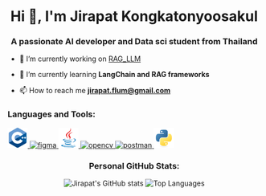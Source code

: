 <h1 align="center">Hi 👋, I'm Jirapat Kongkatonyoosakul</h1>
<h3 align="center">A passionate AI developer and Data sci student from Thailand</h3>

- 🔭 I’m currently working on [RAG_LLM](https://github.com/Jirapat-K-F/RAG_LLM)

- 🌱 I’m currently learning **LangChain and RAG frameworks**

- 📫 How to reach me **jirapat.flum@gmail.com**

<h3 align="left">Languages and Tools:</h3>
<p align="left">
  <a href="https://www.w3schools.com/cpp/" target="_blank" rel="noreferrer">
    <img src="https://raw.githubusercontent.com/devicons/devicon/master/icons/cplusplus/cplusplus-original.svg" alt="cplusplus" width="40" height="40"/>
  </a>
  <a href="https://www.figma.com/" target="_blank" rel="noreferrer">
    <img src="https://www.vectorlogo.zone/logos/figma/figma-icon.svg" alt="figma" width="40" height="40"/>
  </a>
  <a href="https://www.java.com" target="_blank" rel="noreferrer">
    <img src="https://raw.githubusercontent.com/devicons/devicon/master/icons/java/java-original.svg" alt="java" width="40" height="40"/>
  </a>
  <a href="https://opencv.org/" target="_blank" rel="noreferrer">
    <img src="https://www.vectorlogo.zone/logos/opencv/opencv-icon.svg" alt="opencv" width="40" height="40"/>
  </a>
  <a href="https://postman.com" target="_blank" rel="noreferrer">
    <img src="https://www.vectorlogo.zone/logos/getpostman/getpostman-icon.svg" alt="postman" width="40" height="40"/>
  </a>
  <a href="https://www.python.org" target="_blank" rel="noreferrer">
    <img src="https://raw.githubusercontent.com/devicons/devicon/master/icons/python/python-original.svg" alt="python" width="40" height="40"/>
  </a>
</p>

<h3 align="center">Personal GitHub Stats:</h3>

<p align="center">
  <img height="180em" src="https://github-readme-stats.vercel.app/api?username=Jirapat-K-F&show_icons=true&theme=radical" alt="Jirapat's GitHub stats"/>
  <img height="180em" src="https://github-readme-stats.vercel.app/api/top-langs/?username=Jirapat-K-F&layout=compact&size_weight=0.5&count_weight=0.5&hide=jupyter%20notebook&theme=radical" alt="Top Languages"/>
</p>
